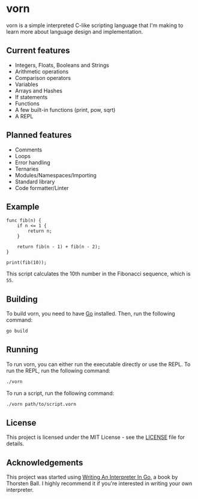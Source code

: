 # vorn

vorn is a simple interpreted C-like scripting language that I'm making to learn more about language design and implementation.

## Current features

* Integers, Floats, Booleans and Strings
* Arithmetic operations
* Comparison operators
* Variables
* Arrays and Hashes
* If statements
* Functions
* A few built-in functions (print, pow, sqrt)
* A REPL

## Planned features

* Comments
* Loops
* Error handling
* Ternaries
* Modules/Namespaces/Importing
* Standard library
* Code formatter/Linter

## Example

```vorn
func fib(n) {
    if n <= 1 {
        return n;
    }

    return fib(n - 1) + fib(n - 2);
}

print(fib(10));
```

This script calculates the 10th number in the Fibonacci sequence, which is `55`.

## Building

To build vorn, you need to have [Go](https://golang.org/) installed. Then, run the following command:

```sh
go build
```

## Running

To run vorn, you can either run the executable directly or use the REPL. To run the REPL, run the following command:

```sh
./vorn
```

To run a script, run the following command:

```sh
./vorn path/to/script.vorn
```

## License

This project is licensed under the MIT License - see the [LICENSE](LICENSE) file for details.

## Acknowledgements

This project was started using [Writing An Interpreter In Go](https://interpreterbook.com/), a book by Thorsten Ball. I highly recommend it if you're interested in writing your own interpreter.

